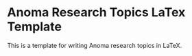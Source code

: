 # Anoma Research Topics LaTex Template

This is a template for writing Anoma research topics in LaTeX. 